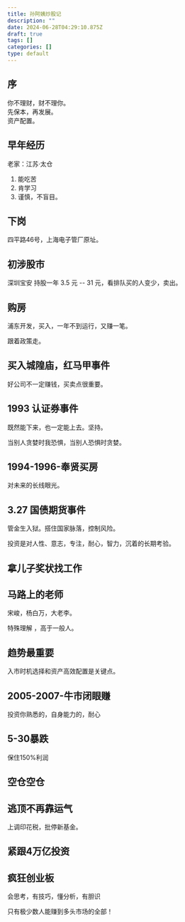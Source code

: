 ```yaml
---
title: 孙阿姨炒股记
description: ""
date: 2024-06-28T04:29:10.875Z
draft: true
tags: []
categories: []
type: default
---
```



## 序
你不理财，财不理你。  
先保本，再发展。  
资产配置。  

## 早年经历
老家：江苏·太仓 

1. 能吃苦
2. 肯学习
3. 谨慎，不盲目。

## 下岗

四平路46号，上海电子管厂原址。

## 初涉股市

深圳宝安 持股一年 3.5 元 -- 31 元，看排队买的人变少，卖出。

## 购房

浦东开发，买入，一年不到运行，又赚一笔。

跟着政策走。

## 买入城隍庙，红马甲事件

好公司不一定赚钱，买卖点很重要。

## 1993 认证券事件

既然能下来，也一定能上去。坚持。

当别人贪婪时我恐惧，当别人恐惧时贪婪。

## 1994-1996-奉贤买房

对未来的长线眼光。

## 3.27 国债期货事件

管金生入狱。搭住国家脉落，控制风险。

投资是对人性、意志，专注，耐心，智力，沉着的长期考验。

## 拿儿子奖状找工作

## 马路上的老师

宋峻，杨白万，大老李。

特殊理解 ，高于一般人。

## 趋势最重要

入市时机选择和资产高效配置是关键点。

## 2005-2007-牛市闭眼赚

投资你熟悉的，自身能力的，耐心

## 5-30暴跌

保住150%利润

## 空仓空仓

## 逃顶不再靠运气

上调印花税，批停新基金。

## 紧跟4万亿投资

## 疯狂创业板

会思考，有技巧，懂分析，有胆识 

只有极少数人能赚到多头市场的全部！








